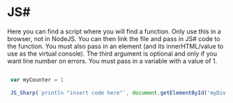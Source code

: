 <h1>JS#</h1>
Here you can find a script where you will find a function. Only use this in a browser, not in NodeJS. You can then link the file and pass in JS# code to the function. You must also pass in an element (and its innerHTML/value to use as the virtual console). The third argument is optional and only if you want line number on errors. You must pass in a variable with a value of 1.



```javascript

 var myCounter = 1
 
 JS_Sharp(`println "insert code here"`, document.getElementById('myDiv').innerHTML, myCounter)
```
